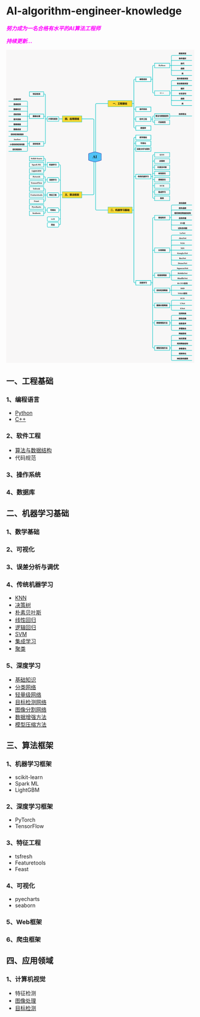 # AI-algorithm-engineer-knowledge
<font color=Fuchsia> ***努力成为一名合格有水平的AI算法工程师*** </font>

<font color=Fuchsia> ***持续更新...*** </font>

![AI](https://github.com/ethan-sui/AI-algorithm-engineer-knowledge/blob/main/image/AI.png)

## 一、工程基础

### 1、编程语言
- [Python](/一、工程基础/编程语言/Python)
- [C++](/一、工程基础/编程语言/C++)
### 2、软件工程
- [算法与数据结构](/一、工程基础/软件工程/算法与数据结构)
- 代码规范
### 3、操作系统
### 4、数据库


## 二、机器学习基础
### 1、数学基础
### 2、可视化
### 3、误差分析与调优
### 4、传统机器学习
- [KNN](/二、机器学习基础/传统机器学习/1、KNN)
- [决策树](/二、机器学习基础/传统机器学习/2、决策树)
- [朴素贝叶斯](/二、机器学习基础/传统机器学习/3、朴素贝叶斯)
- [线性回归](/二、机器学习基础/传统机器学习/4、线性回归)
- [逻辑回归](/二、机器学习基础/传统机器学习/5、逻辑回归)
- [SVM](/二、机器学习基础/传统机器学习/6、SVM)
- [集成学习](/二、机器学习基础/传统机器学习/7、集成学习)
- [聚类](/二、机器学习基础/传统机器学习/8、聚类)
### 5、深度学习
- [基础知识](/二、机器学习基础/深度学习/1、基础知识)
- [分类网络](/二、机器学习基础/深度学习/2、分类网络)
- [轻量级网络](/二、机器学习基础/深度学习/3、轻量级网络)
- [目标检测网络](/二、机器学习基础/深度学习/4、目标检测网络)
- [图像分割网络](/二、机器学习基础/深度学习/5、图像分割网络)
- [数据增强方法](/二、机器学习基础/深度学习/6、数据增强方法)
- [模型压缩方法](/二、机器学习基础/深度学习/7、模型压缩方法)

## 三、算法框架
### 1、机器学习框架
- scikit-learn
- Spark ML
- LightGBM
### 2、深度学习框架
- PyTorch
- TensorFlow
### 3、特征工程
- tsfresh
- Featuretools
- Feast
### 4、可视化
- pyecharts
- seaborn
### 5、Web框架
### 6、爬虫框架

## 四、应用领域
### 1、计算机视觉
- 特征检测
- [图像处理](/四、应用领域/计算机视觉/图像处理)
- [目标检测](/四、应用领域/计算机视觉/目标检测)
